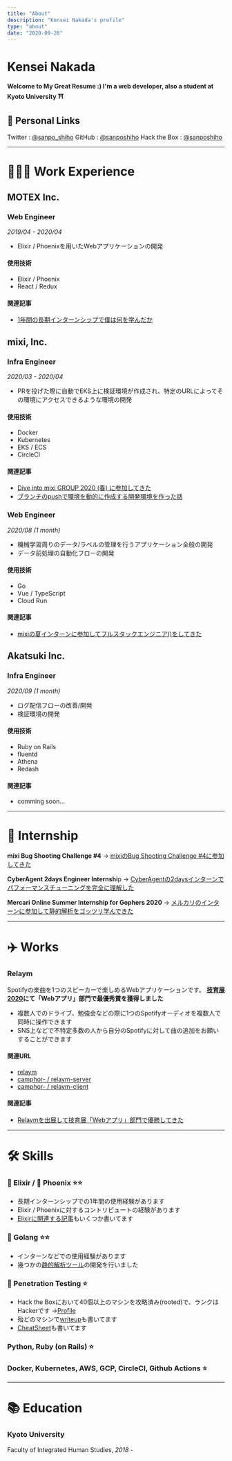 ```yaml
---
title: "About"
description: "Kensei Nakada's profile"
type: "about"
date: "2020-09-28"
---
```


# Kensei Nakada

**Welcome to My Great Resume :)
I'm a web developer, also a student at Kyoto University ⛩**

## 🔗 Personal Links

Twitter : [@sanpo_shiho](https://twitter.com/sanpo_shiho)
GitHub : [@sanposhiho](https://github.com/sanposhiho)
Hack the Box : [@sanposhiho](https://www.hackthebox.eu/profile/247307)

---

# 👩🏻‍💻 Work Experience

## MOTEX Inc.

### Web Engineer
*2019/04 - 2020/04*

- Elixir / Phoenixを用いたWebアプリケーションの開発

#### 使用技術

- Elixir / Phoenix
- React / Redux

#### 関連記事

- [1年間の長期インターンシップで僕は何を学んだか](/posts/long-internship-experience/)

## mixi, Inc.

### Infra Engineer
 *2020/03 - 2020/04*

- PRを投げた際に自動でEKS上に検証環境が作成され、特定のURLによってその環境にアクセスできるような環境の開発

#### 使用技術

- Docker
- Kubernetes
- EKS / ECS
- CircleCI

#### 関連記事

- [Dive into mixi GROUP 2020 (春) に参加してきた](/posts/mixi-spring-internship-2020/)
- [ブランチのpushで環境を動的に作成する開発環境を作った話](/posts/2020-04-13-qiita-c2ca5ebc56ade9b79b33/)


### Web Engineer
*2020/08 (1 month)*

- 機械学習周りのデータ/ラベルの管理を行うアプリケーション全般の開発
- データ前処理の自動化フローの開発

#### 使用技術

- Go
- Vue / TypeScript
- Cloud Run

#### 関連記事

- [mixiの夏インターンに参加してフルスタックエンジニア()をしてきた](/posts/mixi-summer-internship-2020/)

## Akatsuki Inc.

### Infra Engineer
*2020/09 (1 month)*

- ログ配信フローの改善/開発
- 検証環境の開発

#### 使用技術

- Ruby on Rails
- fluentd
- Athena
- Redash

#### 関連記事

- comming soon...

---

# 👟 Internship

**mixi Bug Shooting Challenge #4**
→ [mixiのBug Shooting Challenge #4に参加してきた](/posts/mixi-bug-shooting/)

**CyberAgent 2days Engineer Internshi**p
→ [CyberAgentの2daysインターンでパフォーマンスチューニングを完全に理解した](/posts/ca-serverside-internship2020/)

**Mercari Online Summer Internship for Gophers 2020**
→ [メルカリのインターンに参加して静的解析をゴッツリ学んできた](/posts/mercari-summer-intenship-2020/)

---

# ✈️ Works

### Relaym

Spotifyの楽曲を1つのスピーカーで楽しめるWebアプリケーションです。
**[技育展2020](https://talent.supporterz.jp/geekten/2020/)にて「Webアプリ」部門で最優秀賞を獲得しました**

- 複数人でのドライブ、勉強会などの際に1つのSpotifyオーディオを複数人で同時に操作できます
- SNS上などで不特定多数の人から自分のSpotifyに対して曲の追加をお願いすることができます

#### 関連URL

- [relaym](https://relaym.camph.net/)
- [camphor- / relaym-server](https://github.com/camphor-/relaym-server)
- [camphor- / relaym-client](https://github.com/camphor-/relaym-client)

#### 関連記事

- [Relaymを出展して技育展「Webアプリ」部門で優勝してきた](/posts/relaym-win-giikuten/)

---

# 🛠  Skills

### 🧪 Elixir / 🦅 Phoenix ⭐️⭐️

- 長期インターンシップでの1年間の使用経験があります
- Elixir / Phoenixに対するコントリビュートの経験があります
- [Elixirに関連する記事](/tags/elixir/)もいくつか書いてます

### 🧸 Golang ⭐️⭐️

- インターンなどでの使用経験があります
- 幾つかの[静的解析ツール](/showcase/tools/)の開発を行いました

### 🐉 Penetration Testing ⭐️

- Hack the Boxにおいて40個以上のマシンを攻略済み(rooted)で、ランクはHackerです →[Profile](https://www.hackthebox.eu/profile/247307)
- 殆どのマシンで[writeup](/tags/writeup/)も書いてます
- [CheatSheet](https://github.com/sanposhiho/MY_CHEAT_SHEET)も書いてます

### Python, Ruby (on Rails) ⭐️

### Docker, Kubernetes, AWS, GCP, CircleCI, Github Actions ⭐️

---

# 📚 Education

### Kyoto University

Faculty of Integrated Human Studies, *2018 -*

